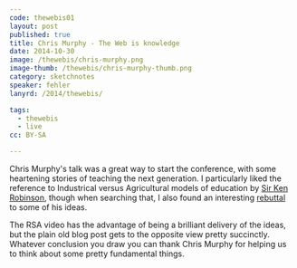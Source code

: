 ```yaml
---
code: thewebis01
layout: post
published: true
title: Chris Murphy - The Web is knowledge
date: 2014-10-30
image: /thewebis/chris-murphy.png
image-thumb: /thewebis/chris-murphy-thumb.png
category: sketchnotes
speaker: fehler
lanyrd: /2014/thewebis/

tags:
  - thewebis
  - live
cc: BY-SA

---
```


Chris Murphy's talk was a great way to start the conference, with some heartening stories of teaching the next generation. I particularly liked the reference to Industrical versus Agricultural models of education by [Sir Ken Robinson](https://www.thersa.org/discover/videos/rsa-animate/2010/10/rsa-animate---changing-paradigms), though when searching that, I also found an interesting [rebuttal](http://pragmaticreform.wordpress.com/2013/10/12/what-sir-ken-got-wrong/) to some of his ideas.

The RSA video has the advantage of being a brilliant delivery of the ideas, but the plain old blog post gets to the opposite view pretty succinctly. Whatever conclusion you draw you can thank Chris Murphy for helping us to think about some pretty fundamental things.
